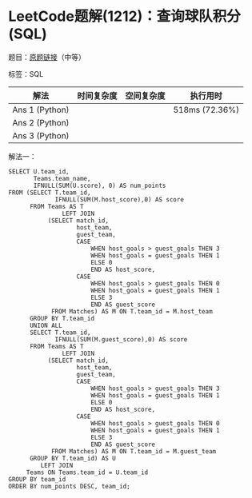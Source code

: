 # LeetCode题解(1212)：查询球队积分(SQL)

题目：[原题链接](https://leetcode-cn.com/problems/team-scores-in-football-tournament/)（中等）

标签：SQL

| 解法           | 时间复杂度 | 空间复杂度 | 执行用时       |
| -------------- | ---------- | ---------- | -------------- |
| Ans 1 (Python) |            |            | 518ms (72.36%) |
| Ans 2 (Python) |            |            |                |
| Ans 3 (Python) |            |            |                |

解法一：

```mysql
SELECT U.team_id,
       Teams.team_name,
       IFNULL(SUM(U.score), 0) AS num_points
FROM (SELECT T.team_id,
             IFNULL(SUM(M.host_score),0) AS score
      FROM Teams AS T
               LEFT JOIN
           (SELECT match_id,
                   host_team,
                   guest_team,
                   CASE
                       WHEN host_goals > guest_goals THEN 3
                       WHEN host_goals = guest_goals THEN 1
                       ELSE 0
                       END AS host_score,
                   CASE
                       WHEN host_goals > guest_goals THEN 0
                       WHEN host_goals = guest_goals THEN 1
                       ELSE 3
                       END AS guest_score
            FROM Matches) AS M ON T.team_id = M.host_team
      GROUP BY T.team_id
      UNION ALL
      SELECT T.team_id,
             IFNULL(SUM(M.guest_score),0) AS score
      FROM Teams AS T
               LEFT JOIN
           (SELECT match_id,
                   host_team,
                   guest_team,
                   CASE
                       WHEN host_goals > guest_goals THEN 3
                       WHEN host_goals = guest_goals THEN 1
                       ELSE 0
                       END AS host_score,
                   CASE
                       WHEN host_goals > guest_goals THEN 0
                       WHEN host_goals = guest_goals THEN 1
                       ELSE 3
                       END AS guest_score
            FROM Matches) AS M ON T.team_id = M.guest_team
      GROUP BY T.team_id) AS U
         LEFT JOIN
     Teams ON Teams.team_id = U.team_id
GROUP BY team_id
ORDER BY num_points DESC, team_id;
```